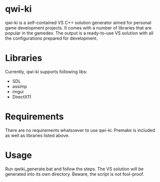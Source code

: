 # qwi-ki
qwi-ki is a self-contained VS C++ solution generator aimed for personal game development projects. It comes with a number of libraries that are popular in the gamedev. The output is a ready-to-use VS solution with all the configurations prepared for development.

# Libraries
Currently, qwi-ki supports following libs:
- SDL
- assimp
- imgui
- DirectX11

# Requirements
There are no requirements whatsoever to use qwi-ki. Premake is included as well as libraries listed above.

# Usage
Run qwiki_generate.bat and follow the steps. The VS solution will be generated into its own directory. Beware, the script is not fool-proof.
